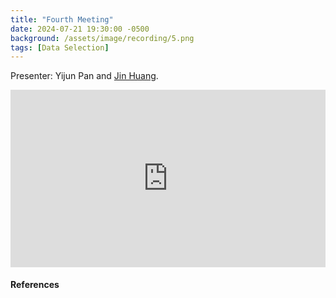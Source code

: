 ```yaml
---
title: "Fourth Meeting"
date: 2024-07-21 19:30:00 -0500
background: /assets/image/recording/5.png
tags: [Data Selection]
---
```


Presenter: Yijun Pan and [Jin Huang](https://jn-huang.github.io/).

<style>
.video-container {
  position: relative;
  padding-bottom: 56.25%; /* 16:9 aspect ratio */
  height: 0;
  overflow: hidden;
  max-width: 100%;
  background: #000;
}

.video-container iframe {
  position: absolute;
  top: 0;
  left: 0;
  width: 100%;
  height: 100%;
  border: 0;
}
</style>

<div class="video-container">
  <iframe width="560" height="315" src="https://www.youtube.com/embed/NZm_6iFgB08" frameborder="0" allow="accelerometer; autoplay; clipboard-write; encrypted-media; gyroscope; picture-in-picture" allowfullscreen></iframe>
</div>

#### References
